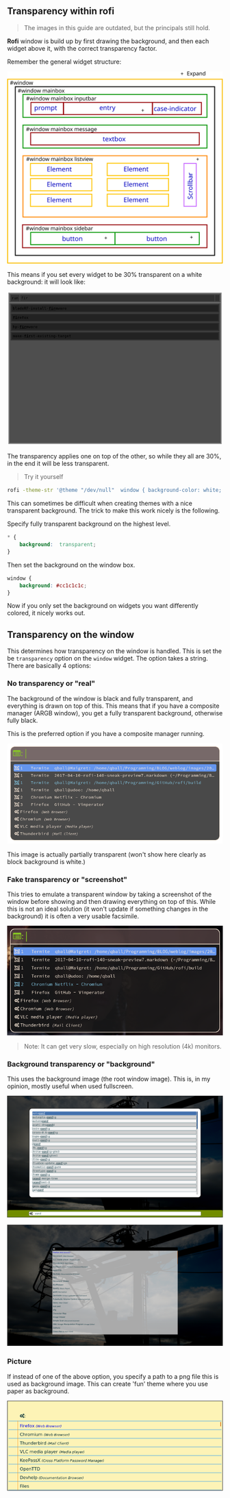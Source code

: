 ## Transparency within rofi

> The images in this guide are outdated, but the principals still hold.

**Rofi** window is build up by first drawing the background, and then each
widget above it, with the correct transparency factor.

Remember the general widget structure:

![structure](structure.svg)

This means if you set every widget to be 30% transparent on a white background: it will look like: 

![images](rofi-transp.png)

The transparency applies one on top of the other, so while they all are 30%, in
the end it will be less transparent.

> Try it yourself

```bash
rofi -theme-str '@theme "/dev/null"  window { background-color: white; }* { padding:5; background-color: rgba(20,20,20,0.5);}' -show run
```


This can sometimes be difficult when creating themes with a nice transparent
background.
The trick to make this work nicely is the following.

Specify fully transparent background on the highest level.

```css
* {
    background:  transparent;
}
```

Then set the background on the window box.

```css
window {
    background: #cc1c1c1c;
}
```

Now if you only set the background on widgets you want differently colored, it
nicely works out.


## Transparency on the window

This determines how transparency on the window is handled.
This is set the be `transparency` option on the `window` widget.
The option takes a string. There are basically 4 options:

### No transparency or "real"

The background of the window is black and fully transparent, and everything is drawn on top of this.
This means that if you have a composite manager (ARGB window), you get a fully transparent
background, otherwise fully black. 

This is the preferred option if you have a composite manager running.

![rofi real](rofi-real.png)

This image is actually partially transparent (won't show here clearly as block
background is white.)

### Fake transparency or "screenshot"

This tries to emulate a transparent window by taking a screenshot of the window
before showing and then drawing everything on top of this. While this is not an
ideal solution (it won't update if something changes in the background) it is
often a very usable facsimile.

![rofi fake](rofi-fake.png)

> Note: It can get very slow, especially on high resolution (4k) monitors.

### Background transparency or "background"

This uses the background image (the root window image). This is, in my opinion,
mostly useful when used fullscreen.

![rofi background](rofi-background2.png)

![rofi background2](rofi-background.png)

### Picture

If instead of one of the above option, you specify a path to a png file this is
used as background image. This can create 'fun' theme where you use paper as
background.

![rofi paper](rofi-paper.png)
